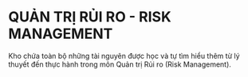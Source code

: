 # QUẢN TRỊ RỦI RO - RISK MANAGEMENT

Kho chứa toàn bộ những tài nguyên được học và tự tìm hiểu thêm từ lý thuyết đến thực hành trong môn Quản trị Rủi ro (Risk Management).
